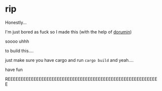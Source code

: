 # rip

Honestly...

I'm just bored as fuck so I made this (with the help of [dorumin](https://github.com/dorumin))

soooo uhhh

to build this....

just make sure you have cargo and run `cargo build` and yeah....

have fun


REEEEEEEEEEEEEEEEEEEEEEEEEEEEEEEEEEEEEEEEEEEEEEEEEEEEEEEEEEE
